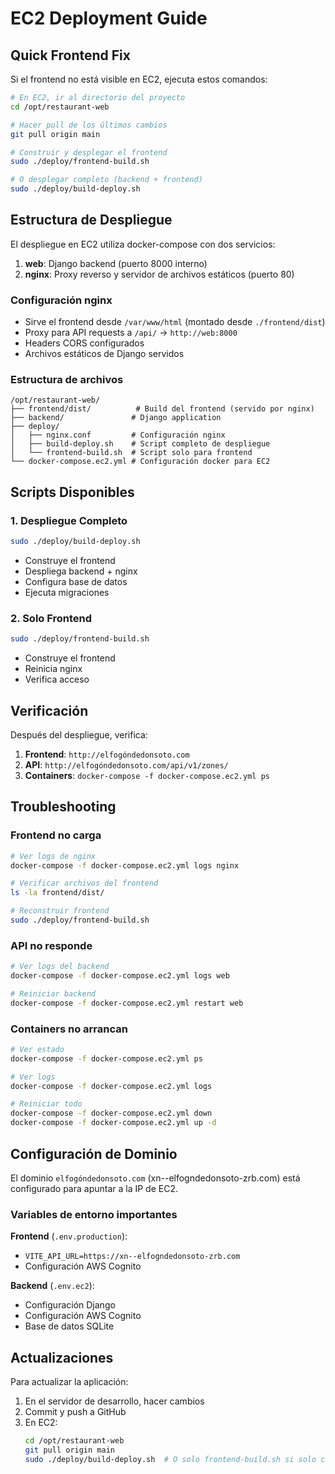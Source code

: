 # EC2 Deployment Guide

## Quick Frontend Fix

Si el frontend no está visible en EC2, ejecuta estos comandos:

```bash
# En EC2, ir al directorio del proyecto
cd /opt/restaurant-web

# Hacer pull de los últimos cambios
git pull origin main

# Construir y desplegar el frontend
sudo ./deploy/frontend-build.sh

# O desplegar completo (backend + frontend)
sudo ./deploy/build-deploy.sh
```

## Estructura de Despliegue

El despliegue en EC2 utiliza docker-compose con dos servicios:

1. **web**: Django backend (puerto 8000 interno)
2. **nginx**: Proxy reverso y servidor de archivos estáticos (puerto 80)

### Configuración nginx

- Sirve el frontend desde `/var/www/html` (montado desde `./frontend/dist`)
- Proxy para API requests a `/api/` → `http://web:8000`
- Headers CORS configurados
- Archivos estáticos de Django servidos

### Estructura de archivos

```
/opt/restaurant-web/
├── frontend/dist/          # Build del frontend (servido por nginx)
├── backend/               # Django application
├── deploy/
│   ├── nginx.conf         # Configuración nginx
│   ├── build-deploy.sh    # Script completo de despliegue
│   └── frontend-build.sh  # Script solo para frontend
└── docker-compose.ec2.yml # Configuración docker para EC2
```

## Scripts Disponibles

### 1. Despliegue Completo
```bash
sudo ./deploy/build-deploy.sh
```
- Construye el frontend
- Despliega backend + nginx
- Configura base de datos
- Ejecuta migraciones

### 2. Solo Frontend
```bash
sudo ./deploy/frontend-build.sh
```
- Construye el frontend
- Reinicia nginx
- Verifica acceso

## Verificación

Después del despliegue, verifica:

1. **Frontend**: `http://elfogóndedonsoto.com`
2. **API**: `http://elfogóndedonsoto.com/api/v1/zones/`
3. **Containers**: `docker-compose -f docker-compose.ec2.yml ps`

## Troubleshooting

### Frontend no carga
```bash
# Ver logs de nginx
docker-compose -f docker-compose.ec2.yml logs nginx

# Verificar archivos del frontend
ls -la frontend/dist/

# Reconstruir frontend
sudo ./deploy/frontend-build.sh
```

### API no responde
```bash
# Ver logs del backend
docker-compose -f docker-compose.ec2.yml logs web

# Reiniciar backend
docker-compose -f docker-compose.ec2.yml restart web
```

### Containers no arrancan
```bash
# Ver estado
docker-compose -f docker-compose.ec2.yml ps

# Ver logs
docker-compose -f docker-compose.ec2.yml logs

# Reiniciar todo
docker-compose -f docker-compose.ec2.yml down
docker-compose -f docker-compose.ec2.yml up -d
```

## Configuración de Dominio

El dominio `elfogóndedonsoto.com` (xn--elfogndedonsoto-zrb.com) está configurado para apuntar a la IP de EC2.

### Variables de entorno importantes

**Frontend** (`.env.production`):
- `VITE_API_URL=https://xn--elfogndedonsoto-zrb.com`
- Configuración AWS Cognito

**Backend** (`.env.ec2`):
- Configuración Django
- Configuración AWS Cognito
- Base de datos SQLite

## Actualizaciones

Para actualizar la aplicación:

1. En el servidor de desarrollo, hacer cambios
2. Commit y push a GitHub
3. En EC2:
   ```bash
   cd /opt/restaurant-web
   git pull origin main
   sudo ./deploy/build-deploy.sh  # O solo frontend-build.sh si solo cambió frontend
   ```